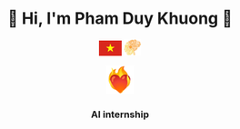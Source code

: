 <h1 align="center"> 👋 Hi, I'm Pham Duy Khuong 👋 </h1>
<div align="center" style="text-align:center;">
    <img src="https://github.com/KhuongApLuc/KhuongApLuc/blob/main/quoc-ky-viet-nam.jpg" width="40" style="display:inline-block;"/>
    <img src="https://github.com/KhuongApLuc/KhuongApLuc/blob/main/AI%20CLUB%20LOGO.png" width="30" style="display:inline-block;"/>
</div>
<p align="center"><img src="https://github.com/KhuongApLuc/KhuongApLuc/blob/main/cora%C3%A7%C3%A3o-fogo.gif "width="50"/>
<h3 align="center"> AI internship </h3>
<!--
**KhuongApLuc/KhuongApLuc** is a ✨ _special_ ✨ repository because its `README.md` (this file) appears on your GitHub profile.

Here are some ideas to get you started:
    - 🔭 I’m currently student at FPT University <\p>
    - 🤖 Artificial Intelligence
    - 🏸 Badminton
    - 🎱 I’m looking for help with
    - 📞 0374813705
    - 💭 Facebook: https://www.facebook.com/profile.php?id=100013776404180
    - ✉️ Email: khuongdpd03@gmail.com
    - ⚡ Quotes: Go to sleep early to get anything you want ...in your dream...

